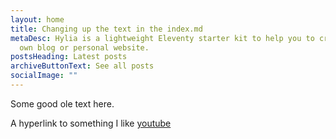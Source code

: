 ```yaml
---
layout: home
title: Changing up the text in the index.md
metaDesc: Hylia is a lightweight Eleventy starter kit to help you to create your
  own blog or personal website.
postsHeading: Latest posts
archiveButtonText: See all posts
socialImage: ""
---
```

Some good ole text here.

A hyperlink to something I like [youtube](https://youtube.com)